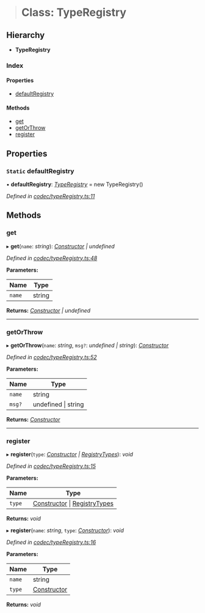 > # Class: TypeRegistry

## Hierarchy

* **TypeRegistry**

### Index

#### Properties

* [defaultRegistry](_codec_typeregistry_.typeregistry.md#static-defaultregistry)

#### Methods

* [get](_codec_typeregistry_.typeregistry.md#get)
* [getOrThrow](_codec_typeregistry_.typeregistry.md#getorthrow)
* [register](_codec_typeregistry_.typeregistry.md#register)

## Properties

### `Static` defaultRegistry

▪ **defaultRegistry**: *[TypeRegistry](_codec_typeregistry_.typeregistry.md)* =  new TypeRegistry()

*Defined in [codec/typeRegistry.ts:11](https://github.com/polkadot-js/api/blob/7229a5f/packages/types/src/codec/typeRegistry.ts#L11)*

## Methods

###  get

▸ **get**(`name`: *string*): *[Constructor](../interfaces/_types_.constructor.md) | undefined*

*Defined in [codec/typeRegistry.ts:48](https://github.com/polkadot-js/api/blob/7229a5f/packages/types/src/codec/typeRegistry.ts#L48)*

**Parameters:**

Name | Type |
------ | ------ |
`name` | string |

**Returns:** *[Constructor](../interfaces/_types_.constructor.md) | undefined*

___

###  getOrThrow

▸ **getOrThrow**(`name`: *string*, `msg?`: *undefined | string*): *[Constructor](../interfaces/_types_.constructor.md)*

*Defined in [codec/typeRegistry.ts:52](https://github.com/polkadot-js/api/blob/7229a5f/packages/types/src/codec/typeRegistry.ts#L52)*

**Parameters:**

Name | Type |
------ | ------ |
`name` | string |
`msg?` | undefined \| string |

**Returns:** *[Constructor](../interfaces/_types_.constructor.md)*

___

###  register

▸ **register**(`type`: *[Constructor](../interfaces/_types_.constructor.md) | [RegistryTypes](../modules/_types_.md#registrytypes)*): *void*

*Defined in [codec/typeRegistry.ts:15](https://github.com/polkadot-js/api/blob/7229a5f/packages/types/src/codec/typeRegistry.ts#L15)*

**Parameters:**

Name | Type |
------ | ------ |
`type` | [Constructor](../interfaces/_types_.constructor.md) \| [RegistryTypes](../modules/_types_.md#registrytypes) |

**Returns:** *void*

▸ **register**(`name`: *string*, `type`: *[Constructor](../interfaces/_types_.constructor.md)*): *void*

*Defined in [codec/typeRegistry.ts:16](https://github.com/polkadot-js/api/blob/7229a5f/packages/types/src/codec/typeRegistry.ts#L16)*

**Parameters:**

Name | Type |
------ | ------ |
`name` | string |
`type` | [Constructor](../interfaces/_types_.constructor.md) |

**Returns:** *void*